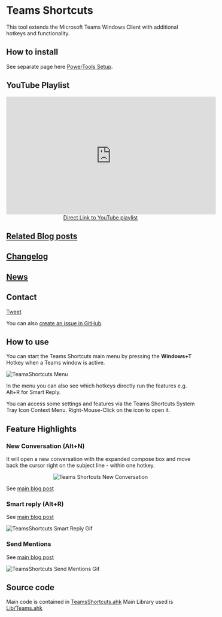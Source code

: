 # Teams Shortcuts

This tool extends the Microsoft Teams Windows Client with additional hotkeys and functionality.

## How to install

See separate page here [PowerTools Setup](PowerTools-Setup).

## YouTube Playlist

<div align="center"><iframe width="560" height="315" src="https://www.youtube.com/embed/videoseries?list=PLUSZfg60tAwLe8lIxZCpH38tP2jf4sv5m" frameborder="0" allow="accelerometer; autoplay; encrypted-media; gyroscope; picture-in-picture" allowfullscreen></iframe><br><a href="https://www.youtube.com/playlist?list=PLUSZfg60tAwLe8lIxZCpH38tP2jf4sv5m">Direct Link to YouTube playlist</a></div>

## [Related Blog posts](https://tdalon.blogspot.com/search/label/teams-shortcuts)

## [Changelog](Teams-Shortcuts-(Changelog))

## [News](https://twitter.com/search?q=%23TeamsShortcuts%20%23MicrosoftTeams)

## Contact

<a class="twitter-hashtag-button"
  href="https://twitter.com/intent/tweet?button_hashtag=#TeamsShortcuts&text=@tdalon #MicrosoftTeams #TeamsShortcuts"
  data-size="large">
Tweet</a>

You can also [create an issue in GitHub](https://github.com/tdalon/ahk/issues).

## How to use

You can start the Teams Shortcuts main menu by pressing the **Windows+T** Hotkey when a Teams window is active.

![TeamsShortcuts Menu](/img/TeamsShortcuts_MainMenu.png)

In the menu you can also see which hotkeys directly run the features e.g. Alt+R for Smart Reply.

You can access some settings and features via the Teams Shortcuts System Tray Icon Context Menu. Right-Mouse-Click on the icon to open it.

## Feature Highlights

### New Conversation (Alt+N)

It will open a new conversation with the expanded compose box and move back the cursor right on the subject line - within one hotkey.

<div style="text-align:center"><img src="/ahk/img/TeamsShortcuts_NewConversation.gif" alt="Teams Shortcuts New Conversation"></div>

See [main blog post](https://tdalon.blogspot.com/2020/10/teamsy-new-conversation.html)

### Smart reply (Alt+R)

See [main blog post](https://tdalon.blogspot.com/2020/11/teams-shortcuts-smart-reply.html)

![TeamsShortcuts Smart Reply Gif](/img/TeamsShortcuts_SmartReply.gif)

### Send Mentions

See [main blog post](https://tdalon.blogspot.com/2020/11/teams-shortcuts-send-mentions.html)

![TeamsShortcuts Send Mentions Gif](/img/TeamsShortcuts_SendMentions.gif)

## Source code

Main code is contained in [TeamsShortcuts.ahk](https://github.com/tdalon/ahk/blob/master/TeamsShortcuts.ahk)
Main Library used is [Lib/Teams.ahk](https://github.com/tdalon/ahk/blob/master/Lib/Teams.ahk)
